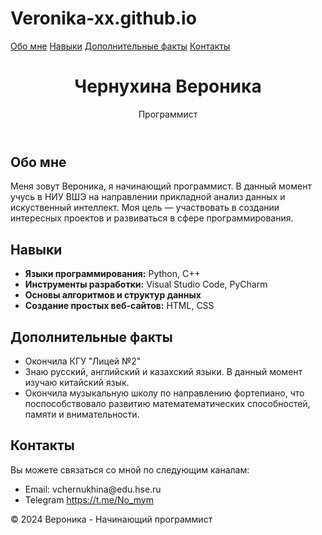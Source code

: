 # Veronika-xx.github.io
<!DOCTYPE html>
<html lang="ru">
<head>
    <meta charset="UTF-8">
    <meta name="viewport" content="width=device-width, initial-scale=1.0">
    <title>Резюме</title>
    <link rel="stylesheet" href="css.css">
</head>
<body>
    <nav>
        <a href="#about">Обо мне</a>
        <a href="#skills">Навыки</a>
        <a href="#projects">Дополнительные факты</a>
        <a href="#contact">Контакты</a>
    </nav>
<header>
    <div class="containerr">
        <h1>Чернухина Вероника</h1>
        <p>Программист</p>
    </div>
</header>

<section id="about">
    <h2>Обо мне</h2>
    <p>Меня зовут Вероника, я начинающий программист. В данный момент учусь в НИУ ВШЭ на направлении прикладной анализ данных и искуственный интеллект. Моя цель — участвовать в создании интересных проектов и развиваться в сфере программирования.</p>
</section>

<section id="skills">
    <h2>Навыки</h2>
    <ul>
        <li><strong>Языки программирования:</strong> Python, C++</li>
        <li><strong>Инструменты разработки:</strong> Visual Studio Code, PyCharm</li>
        <li><strong>Основы алгоритмов и структур данных</strong></li>
        <li><strong>Создание простых веб-сайтов:</strong> HTML, CSS</li>
    </ul>
</section>

<section id="projects">
    <h2>Дополнительные факты</h2>
    <ul>
        <li>Окончила КГУ "Лицей №2"</li>
        <li>Знаю русский, английский и казахский языки. В данный момент изучаю китайский язык.</li>
        <li>Окончила музыкальную школу по направлению фортепиано, что поспособствовало развитию математематических способностей, памяти и внимательности.</li>
    </ul>
</section>

<section id="contact">
    <h2>Контакты</h2>
    <p>Вы можете связаться со мной по следующим каналам:</p>
    <ul>
        <li>Email: vchernukhina@edu.hse.ru</li>
        <li>Telegram <a href="https://t.me/No_mym">https://t.me/No_mym</a></li>
        </ul>
</section>

<footer>
    <p>&copy; 2024 Вероника - Начинающий программист</p>
</footer>

</body>
</html>

